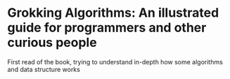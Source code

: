 # Grokking Algorithms: An illustrated guide for programmers and other curious people
First read of the book, trying to understand in-depth how some algorithms and data structure works
